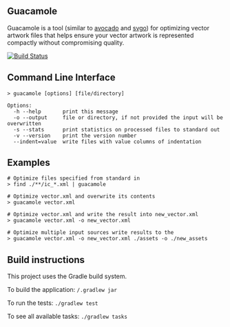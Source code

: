 ## Guacamole

Guacamole is a tool (similar to [avocado](https://github.com/alexjlockwood/avocado) and [svgo](https://github.com/svg/svgo)) for optimizing vector artwork files that helps ensure your vector artwork is represented compactly without compromising quality.

[![Build Status](https://github.com/jzbrooks/guacamole/workflows/build/badge.svg)](https://github.com/jzbrooks/guacamole/actions?workflow=build)

## Command Line Interface

```
> guacamole [options] [file/directory]

Options:
  -h --help       print this message
  -o --output     file or directory, if not provided the input will be overwritten
  -s --stats      print statistics on processed files to standard out
  -v --version    print the version number
  --indent=value  write files with value columns of indentation  
```

## Examples

```
# Optimize files specified from standard in
> find ./**/ic_*.xml | guacamole

# Optimize vector.xml and overwrite its contents
> guacamole vector.xml

# Optimize vector.xml and write the result into new_vector.xml
> guacamole vector.xml -o new_vector.xml

# Optimize multiple input sources write results to the
> guacamole vector.xml -o new_vector.xml ./assets -o ./new_assets
```

## Build instructions

This project uses the Gradle build system.

To build the application: `/.gradlew jar`

To run the tests: `./gradlew test`

To see all available tasks: `./gradlew tasks`
